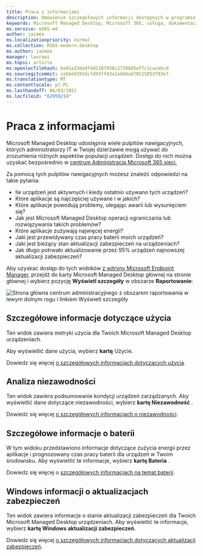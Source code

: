 ```yaml
---
title: Praca z informacjami
description: Omówienie szczegółowych informacji dostępnych w programie Microsoft Managed Desktop
keywords: Microsoft Managed Desktop, Microsoft 365, usługa, dokumentacja
ms.service: m365-md
author: jaimeo
ms.localizationpriority: normal
ms.collection: M365-modern-desktop
ms.author: jaimeo
manager: laurawi
ms.topic: article
ms.openlocfilehash: ba91a33da9f4d2187938c27398d5ef7c1cacebcd
ms.sourcegitcommit: cebbdd393dcfd93ff43a1ab66ad70115853f83e7
ms.translationtype: MT
ms.contentlocale: pl-PL
ms.lasthandoff: 06/03/2021
ms.locfileid: "62959214"
---
```

# <a name="work-with-insights"></a>Praca z informacjami

Microsoft Managed Desktop udostępnia wiele pulpitów nawigacyjnych, których administratorzy IT w Twojej dzierżawie mogą używać do zrozumienia różnych aspektów populacji urządzeń. Dostęp do nich można uzyskać bezpośrednio w [centrum Administracja Microsoft 365 sieci.](https://admin.microsoft.com/adminportal/home?previewoff=false#/microsoftmanageddesktop)

Za pomocą tych pulpitów nawigacyjnych możesz znaleźć odpowiedzi na takie pytania:

- Ile urządzeń jest aktywnych i kiedy ostatnio używano tych urządzeń?
- Które aplikacje są najczęściej używane i w jakich?
- Które aplikacje powodują problemy, ulegając awarii lub wysunięciem się?
- Jak jest Microsoft Managed Desktop operacji ograniczania lub rozwiązywania takich problemów?
- Które aplikacje zużywają najwięcej energii?
- Jaki jest przewidywany czas pracy baterii moich urządzeń?
- Jaki jest bieżący stan aktualizacji zabezpieczeń na urządzeniach?
- Jak długo potrwało aktualizowanie przez 95% urządzeń najnowszej aktualizacji zabezpieczeń?


Aby uzyskać dostęp do tych widoków [z witryny Microsoft Endpoint Manager](https://endpoint.microsoft.com/), przejdź do karty Microsoft Managed Desktop głównej na stronie głównej i wybierz pozycję **Wyświetl szczegóły** w obszarze **Raportowanie**:


![Strona główna centrum administracyjnego z obszarem raportowania w lewym dolnym rogu i linkiem Wyświetl szczegóły](../../media/insights-main.png)


## <a name="usage-insights"></a>Szczegółowe informacje dotyczące użycia
Ten widok zawiera metryki użycia dla Twoich Microsoft Managed Desktop urządzeniach. 

Aby wyświetlić dane użycia, wybierz **kartę** Użycie.

Dowiedz się więcej [o szczegółowych informacjach dotyczących użycia](usage-insights.md).

## <a name="reliability-insights"></a>Analiza niezawodności
Ten widok zawiera podsumowanie kondycji urządzeń zarządzanych. Aby wyświetlić dane dotyczące niezawodności, wybierz **kartę Niezawodność** .

Dowiedz się więcej [o szczegółowych informacjach o niezawodności](reliability-insights.md).

## <a name="battery-insights"></a>Szczegółowe informacje o baterii
W tym widoku przedstawiono informacje dotyczące zużycia energii przez aplikacje i prognozowany czas pracy baterii dla urządzeń w Twoim środowisku. Aby wyświetlić te informacje, wybierz **kartę Bateria** .

Dowiedz się więcej o [szczegółowych informacjach na temat baterii](battery-insights.md).

## <a name="windows-security-update-insights"></a>Windows informacji o aktualizacjach zabezpieczeń
Ten widok zawiera informacje o stanie aktualizacji zabezpieczeń dla Twoich Microsoft Managed Desktop urządzeniach. Aby wyświetlić te informacje, wybierz **kartę Windows aktualizacji zabezpieczeń**.

Dowiedz się więcej [o szczegółowych informacjach dotyczących aktualizacji zabezpieczeń](security-update-insights.md).
